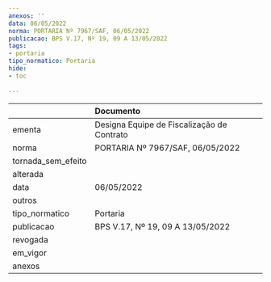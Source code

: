 ```yaml
---
anexos: ''
data: 06/05/2022
norma: PORTARIA Nº 7967/SAF, 06/05/2022
publicacao: BPS V.17, Nº 19, 09 A 13/05/2022
tags:
- portaria
tipo_normatico: Portaria
hide: 
- toc 
 
---
```


|                    | Documento                                  |
|:-------------------|:-------------------------------------------|
| ementa             | Designa Equipe de Fiscalização de Contrato |
| norma              | PORTARIA Nº 7967/SAF, 06/05/2022           |
| tornada_sem_efeito |                                            |
| alterada           |                                            |
| data               | 06/05/2022                                 |
| outros             |                                            |
| tipo_normatico     | Portaria                                   |
| publicacao         | BPS V.17, Nº 19, 09 A 13/05/2022           |
| revogada           |                                            |
| em_vigor           |                                            |
| anexos             |                                            |